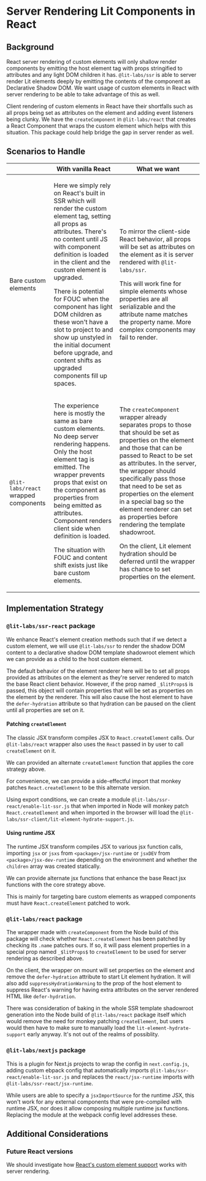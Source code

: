 # Server Rendering Lit Components in React

## Background

React server rendering of custom elements will only shallow render components by emitting the host element tag with props stringified to attributes and any light DOM children it has. `@lit-labs/ssr` is able to server render Lit elements deeply by emitting the contents of the component as Declarative Shadow DOM. We want usage of custom elements in React with server rendering to be able to take advantage of this as well.

Client rendering of custom elements in React have their shortfalls such as all props being set as attributes on the element and adding event listeners being clunky. We have the `createComponent` in `@lit-labs/react` that creates a React Component that wraps the custom element which helps with this situation. This package could help bridge the gap in server render as well.

## Scenarios to Handle

<!-- prettier-ignore-start -->
| | With vanilla React | What we want |
| --- | --- | --- |
| Bare custom elements | <p>Here we simply rely on React's built in SSR which will render the custom element tag, setting all props as attributes. There's no content until JS with component definition is loaded in the client and the custom element is upgraded.</p><p>There is potential for FOUC when the component has light DOM children as these won't have a slot to project to and show up unstyled in the initial document before upgrade, and content shifts as upgraded components fill up spaces.</p> | <p>To mirror the client-side React behavior, all props will be set as attributes on the element as it is server rendered with `@lit-labs/ssr`.<p><p>This will work fine for simple elements whose properties are all serializable and the attribute name matches the property name. More complex components may fail to render.</p> |
| `@lit-labs/react` wrapped components | <p>The experience here is mostly the same as bare custom elements. No deep server rendering happens. Only the host element tag is emitted. The wrapper prevents props that exist on the component as properties from being emitted as attributes. Component renders client side when definition is loaded.</p><p>The situation with FOUC and content shift exists just like bare custom elements.</p> | <p>The `createComponent` wrapper already separates props to those that should be set as properties on the element and those that can be passed to React to be set as attributes. In the server, the wrapper should specifically pass those that need to be set as properties on the element in a special bag so the element renderer can set as properties before rendering the template shadowroot.</p><p>On the client, Lit element hydration should be deferred until the wrapper has chance to set properties on the element.</p> |
<!-- prettier-ignore-end -->

<!--

## Scenarios to Handle

### Bare custom elements

#### With vanilla React

Here we simply rely on React's built in SSR which will render the custom element tag, setting all props as attributes. There's no content until JS with component definition is loaded in the client and the custom element is upgraded.

There is potential for FOUC when the component has light DOM children as these won't have a slot to project to and show up unstyled in the initial document before upgrade, and content shifts as upgraded components fill up spaces.

#### What we want

To mirror the client-side React behavior, all props will be set as attributes on the element as it is server rendered with `@lit-labs/ssr`.

This will work fine for simple elements whose properties are all serializable and the attribute name matches the property name. More complex components may fail to render.

### `@lit-labs/react` wrapped components

#### With vanilla React

The experience here is mostly the same as bare custom elements. No deep server rendering happens. Only the host element tag is emitted. The wrapper prevents props that exist on the component as properties from being emitted as attributes. Component renders client side when definition is loaded.

The situation with FOUC and content shift exists just like above.

#### What we want

The `createComponent` wrapper already separates props to those that should be set as properties on the element and those that can be passed to React to be set as attributes. In the server, the wrapper should specifically pass those that need to be set as properties on the element in a special bag so the element renderer can set as properties before rendering the template shadowroot.

On the client, Lit element hydration should be deferred until the wrapper has chance to set properties on the element.

-->

## Implementation Strategy

### `@lit-labs/ssr-react` package

We enhance React's element creation methods such that if we detect a custom element, we will use `@lit-labs/ssr` to render the shadow DOM content to a declarative shadow DOM template shadowroot element which we can provide as a child to the host custom element.

The default behavior of the element renderer here will be to set all props provided as attributes on the element as they're server rendered to match the base React client behavior. However, if the prop named `_$litProps$` is passed, this object will contain properties that will be set as properties on the element by the renderer. This will also cause the host element to have the `defer-hydration` attribute so that hydration can be paused on the client until all properties are set on it.

#### Patching `createElement`

The classic JSX transform compiles JSX to `React.createElement` calls. Our `@lit-labs/react` wrapper also uses the `React` passed in by user to call `createElement` on it.

We can provided an alternate `createElement` function that applies the core strategy above.

For convenience, we can provide a side-effectful import that monkey patches `React.createElement` to be this alternate version.

Using export conditions, we can create a module `@lit-labs/ssr-react/enable-lit-ssr.js` that when imported in Node will monkey patch `React.createElement` and when imported in the browser will load the `@lit-labs/ssr-client/lit-element-hydrate-support.js`.

#### Using runtime JSX

The runtime JSX transform compiles JSX to various jsx function calls, importing `jsx` or `jsxs` from `<package>/jsx-runtime` or `jsxDEV` from `<package>/jsx-dev-runtime` depending on the environment and whether the `children` array was created statically.

We can provide alternate jsx functions that enhance the base React jsx functions with the core strategy above.

This is mainly for targeting bare custom elements as wrapped components must have `React.createElement` patched to work.

### `@lit-labs/react` package

The wrapper made with `createComponent` from the Node build of this package will check whether `React.createElement` has been patched by checking its `.name` patches ours. If so, it will pass element properties in a special prop named `_$litProps$` to `createElement` to be used for server rendering as described above.

On the client, the wrapper on mount will set properties on the element and remove the `defer-hydration` attribute to start Lit element hydration. It will also add `suppressHydrationWarning` to the prop of the host element to suppress React's warning for having extra attributes on the server rendered HTML like `defer-hydration`.

There was consideration of baking in the whole SSR template shadowroot generation into the Node build of `@lit-labs/react` package itself which would remove the need for monkey patching `createElement`, but users would then have to make sure to manually load the `lit-element-hydrate-support` early anyway. It's not out of the realms of possiblity.

### `@lit-labs/nextjs` package

This is a plugin for Next.js projects to wrap the config in `next.config.js`, adding custom ebpack config that automatically imports `@lit-labs/ssr-react/enable-lit-ssr.js` and replaces the `react/jsx-runtime` imports with `@lit-labs/ssr-react/jsx-runtime`.

While users are able to specify a `jsxImportSource` for the runtime JSX, this won't work for any external components that were pre-compiled with runtime JSX, nor does it allow composing multiple runtime jsx functions. Replacing the module at the webpack config level addresses these.

## Additional Considerations

### Future React versions

We should investigate how [React's custom element support](https://github.com/facebook/react/issues/11347) works with server rendering.
